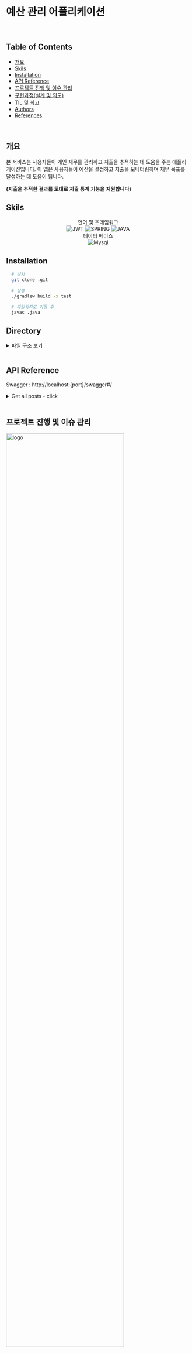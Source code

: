 # 예산 관리 어플리케이션

<br/>

## Table of Contents

- [개요](#개요)
- [Skils](#skils)
- [Installation](#Installation)
- [API Reference](#api-reference)
- [프로젝트 진행 및 이슈 관리](#프로젝트-진행-및-이슈-관리)
- [구현과정(설계 및 의도)](<#구현과정(설계-및-의도)>)
- [TIL 및 회고](#til-및-회고)
- [Authors](#authors)
- [References](#references)

<br/>

## 개요

본 서비스는 사용자들이 개인 재무를 관리하고 지출을 추적하는 데 도움을 주는 애플리케이션입니다. 이 앱은 사용자들이 예산을 설정하고 지출을 모니터링하며 재무 목표를 달성하는 데 도움이 됩니다.

**(지출을 추적한 결과를 토대로 지출 통계 기능을 지원합니다)**


## Skils

<div align="center">

언어 및 프레임워크 <br/> ![JWT](https://img.shields.io/badge/JWT-black?style=for-the-badge&logo=JSON%20web%20tokens) ![SPRING](https://img.shields.io/badge/spring-6DA55F?style=for-the-badge&logo=spring&logoColor=white) ![JAVA](https://img.shields.io/badge/Java-007396?style=for-the-badge&logo=Java&logoColor=white)
<br/>
데이터 베이스 <br/>![Mysql](https://img.shields.io/badge/mysql-%23316192.svg?style=for-the-badge&logo=mysql&logoColor=white)<br/>

</div>

## Installation


```bash
  # 설치
  git clone .git
  
  # 실행
  ./gradlew build -x test
  
  # 파일위치로 이동 후
  javac .java
```

## Directory

<details>
<summary> 파일 구조 보기 </summary>

```
src
├─common
│  ├─config
│  ├─dto
│  ├─entity
│  ├─error
│  └─exception
├─user
│  ├─controller
│  ├─dto
│  ├─entity
│  ├─repository
│  └─service
├─budget
│  ├─entity
│  ├─repository
│  └─scheduler
├─expense
│  ├─entity
│  ├─repository
│  └─scheduler
├─category
│  ├─controller
│  ├─dto
│  ├─entity
│  ├─repository
│  └─service
└─util
    └─CustomResponseUtil
```

</details>
<br/>

## API Reference

Swagger : http://localhost:{port}/swagger#/

<details>

<summary>Get all posts - click</summary>
<img src="./public/full.png" alt="logo" width="80%" />
<img src="./public/members_get.png" alt="logo" width="80%" />
<img src="./public/members_post.png" alt="logo" width="80%" />
<img src="./public/members_put.png" alt="logo" width="80%" />
<img src="./public/reviews_post.png" alt="logo" width="80%" />
</details>

<br/>

## 프로젝트 진행 및 이슈 관리

[//]: # ([![Notion]&#40;https://img.shields.io/badge/Notion-%23000000.svg?style=for-the-badge&logo=notion&logoColor=white&#41;]&#40;https://www.notion.so/Team-Careerly-8d62334735154f7f9b9cbba91da21df5&#41;)

[//]: # ([프로젝트 관리 페이지]&#40;https://www.notion.so/Team-Careerly-8d62334735154f7f9b9cbba91da21df5&#41;)

<img src="./public/timeline.png" alt="logo" width="80%" />

<br/>

## 구현과정(설계 및 의도)

ERD

<img src="./public/erd.png" alt="logo" width="80%" />

[budget_management_erd](https://lucid.app/lucidchart/7e0d6cd7-f045-4cf3-a526-aa78cac905e9/edit?invitationId=inv_ad8e0887-5199-422a-9883-4de20341c21e&page=0_0#)

<details>
<summary>entity 설계 시 고려사항- click</summary>

- 주요 도메인으로 user, expense, budget, category 으로 나눈다
- 요구사항으로 JWT를 통해 유효성을 검증한다는 내용이 있음
    - 이에 대해 JWT와 세션을 함께 구현할까 고민하였지만 우선순위가 아니므로 추후 시간이 남으면 개발
- Expense와 Budget 관계
    - expense는 budget의 상속관계로 설정한다. 이유는 expense(지출)은 budget(예산) 내에서 사용이 가능하기 때문이다.
        - 추가로 고려할 사항 expense와 budget의 상속관계가 서로 바뀌어야 할까? 왜냐하면 지출 기준으로 서비스가 동작하므로 ?
- Category와 Budget 은 N 대 N 관계로 설정한다.
    - 1(카테고리) 대 N(예산) 관계가 아닌가 ? 왜냐하면 예산별로 카테고리를 가지므로
        - 아니다 하나의 예산이 카테고리를 가지고 또 그 카테고리들은 여러개의 예산에 속할 수 있으므로 N 대 N 관계가 성립되어야 한다.

</details>

<br/>

## 코드리뷰 및 에러 해결

### 로그인 회원가입

### 맛집 평가
- [맛집평가](https://github.com/Wanted-Internship-Team-Careerly/Location-Based-Foodie-Service/pull/15)
- [맛집상세목록](https://github.com/Wanted-Internship-Team-Careerly/Location-Based-Foodie-Service/pull/35)

<br/>

## Authors

<div align="center">

<br/>

![GitHub](https://img.shields.io/badge/github-%23121011.svg?style=for-the-badge&logo=github&logoColor=white) </br>
<a href="https://github.com/rivkode">이종훈</a>

</div>
<br/>

## References

- [Awesome Readme Templates](https://awesomeopensource.com/project/elangosundar/awesome-README-templates)
- [Awesome README](https://github.com/matiassingers/awesome-readme)
- [How to write a Good readme](https://bulldogjob.com/news/449-how-to-write-a-good-readme-for-your-github-project)
